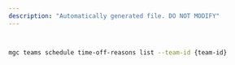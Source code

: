 ```yaml
---
description: "Automatically generated file. DO NOT MODIFY"
---
```


```bash


mgc teams schedule time-off-reasons list --team-id {team-id}

```